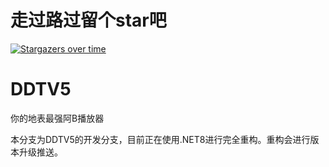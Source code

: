 # 走过路过留个star吧

[![Stargazers over time](https://starchart.cc/CHKZL/DDTV.svg)](https://starchart.cc/CHKZL/DDTV)

# DDTV5
你的地表最强阿B播放器

本分支为DDTV5的开发分支，目前正在使用.NET8进行完全重构。重构会进行版本升级推送。
